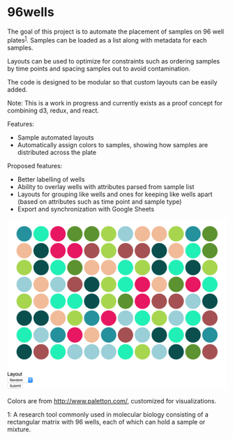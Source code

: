 # 96wells

The goal of this project is to automate the placement of samples on 96 well plates<sup>[1](#myfootnote1)</sup>. Samples can be loaded as a list along with metadata for each samples. 

Layouts can be used to optimize for constraints such as ordering samples by time points and spacing samples out to avoid contamination. 

The code is designed to be modular so that custom layouts can be easily added. 

Note: This is a work in progress and currently exists as a proof concept for combining d3, redux, and react. 

Features:

* Sample automated layouts
* Automatically assign colors to samples, showing how samples are distributed across the plate

Proposed features:

* Better labelling of wells
* Ability to overlay wells with attributes parsed from sample list
* Layouts for grouping like wells and ones for keeping like wells apart (based on attributes such as time point and sample type)
* Export and synchronization with Google Sheets 

![Screenshot](/example.png "Screenshot")

Colors are from http://www.paletton.com/, customized for visualizations. 

<a name="myfootnote1">1</a>: A research tool commonly used in molecular biology consisting of a rectangular matrix with 96 wells, each of which can hold a sample or mixture. 
